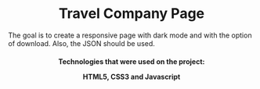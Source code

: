 <h1 align="center">
  Travel Company Page
</h1>
</h3>
The goal is to create a responsive page with dark mode and with the option of download. Also, the JSON should be used.
</h3>
  
<h4 align="center">Technologies that were used on the project:</h4align="center">
<p align="center">HTML5, CSS3 and Javascript</p align="center">


